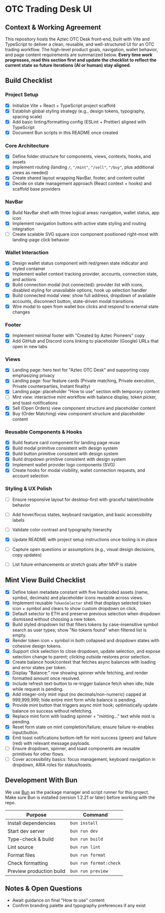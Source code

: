 # OTC Trading Desk UI

## Context & Working Agreement

This repository hosts the Aztec OTC Desk front-end, built with Vite and TypeScript to deliver a clean, reusable, and well-structured UI for an OTC trading workflow. The high-level product goals, navigation, wallet behavior, and page content requirements are summarized below. **Every time work progresses, read this section first and update the checklist to reflect the current state so future iterations (AI or human) stay aligned.**

## Build Checklist

### Project Setup

- [x] Initialize Vite + React + TypeScript project scaffold
- [x] Establish global styling strategy (e.g., design tokens, typography, spacing scale)
- [x] Add basic linting/formatting config (ESLint + Prettier) aligned with TypeScript
- [x] Document Bun scripts in this README once created

### Core Architecture

- [x] Define folder structure for components, views, contexts, hooks, and assets
- [x] Implement routing (landing `/`, `"/mint"`, `"/sell"`, `"/buy"`, plus additional views as needed)
- [x] Create shared layout wrapping NavBar, footer, and content outlet
- [x] Decide on state management approach (React context + hooks) and scaffold base providers

### NavBar

- [x] Build NavBar shell with three logical areas: navigation, wallet status, app icon
- [x] Implement navigation buttons with active state styling and routing integration
- [ ] Create scalable SVG square icon component positioned right-most with landing-page click behavior

### Wallet Interaction

- [x] Design wallet status component with red/green state indicator and styled container
- [x] Implement wallet context tracking provider, accounts, connection state, and actions
- [x] Build connection modal (not connected): provider list with icons, disabled styling for unavailable options, hook up selection handler
- [x] Build connected modal view: show full address, dropdown of available accounts, disconnect button, state-driven modal transitions
- [x] Wire modal to open from wallet box clicks and respond to external state changes

### Footer

- [x] Implement minimal footer with "Created by Aztec Pioneers" copy
- [x] Add GitHub and Discord icons linking to placeholder (Google) URLs that open in new tabs

### Views

- [x] Landing page: hero text for "Aztec OTC Desk" and supporting copy emphasizing privacy
- [x] Landing page: four feature cards (Private matching, Private execution, Private counterparties, Instant finality)
- [x] Landing page: placeholder "How to use" section with temporary content
- [ ] Mint view: interactive mint workflow with balance display, token picker, and toast notifications
- [x] Sell (Open Orders) view component structure and placeholder content
- [x] Buy (Order Matching) view component structure and placeholder content

### Reusable Components & Hooks

- [x] Build feature card component for landing page reuse
- [x] Build modal primitive consistent with design system
- [x] Build button primitive consistent with design system
- [x] Build dropdown primitive consistent with design system
- [x] Implement wallet provider logo components (SVG)
- [x] Create hooks for modal visibility, wallet connection requests, and account selection

### Styling & UX Polish

- [ ] Ensure responsive layout for desktop-first with graceful tablet/mobile behavior
- [ ] Add hover/focus states, keyboard navigation, and basic accessibility labels
- [ ] Validate color contrast and typography hierarchy

- [x] Update README with project setup instructions once tooling is in place
- [ ] Capture open questions or assumptions (e.g., visual design decisions, copy updates)
- [ ] List future enhancements or stretch goals after MVP is stable

## Mint View Build Checklist

- [x] Define token metadata constant with five hardcoded assets (name, symbol, decimals) and placeholder icons reusable across views.
- [x] Implement reusable `TokenSelector` shell that displays selected token icon + symbol and clears to show custom dropdown on click.
- [x] Default selector to ETH and preserve previous selection when dropdown dismissed without choosing a new token.
- [x] Build styled dropdown list that filters tokens by case-insensitive symbol search as user types; show "No tokens found" when filtered list is empty.
- [x] Render token icon + symbol in both collapsed and dropdown states with cohesive design tokens.
- [x] Support click selection to close dropdown, update selection, and expose selection change to parent; clicking outside restores prior selection.
- [x] Create balance hook/context that fetches async balances with loading and error states per token.
- [x] Display "Balance:" row showing spinner while fetching, and render formatted amount once resolved.
- [x] Include refresh text-button to re-trigger balance fetch when idle; hide while request is pending.
- [x] Add integer-only mint input (no decimals/non-numeric) capped at 999,999,999; hide entire mint form while balance is pending.
- [x] Provide mint button that triggers async mint hook; optimistically update balance on success without refetching.
- [x] Replace mint form with loading spinner + "minting..." text while mint is pending.
- [x] Reset form state on mint completion/failure; ensure failure re-enables input/button.
- [x] Emit toast notifications bottom-left for mint success (green) and failure (red) with relevant message payloads.
- [ ] Ensure dropdown, spinner, and toast components are reusable primitives for other flows.
- [ ] Cover accessibility basics: focus management, keyboard navigation in dropdown, ARIA roles for status/toasts.

## Development With Bun

We use [Bun](https://bun.sh/) as the package manager and script runner for this project. Make sure Bun is installed (version 1.2.21 or later) before working with the repo.

| Purpose                  | Command                |
| ------------------------ | ---------------------- |
| Install dependencies     | `bun install`          |
| Start dev server         | `bun run dev`          |
| Type-check & build       | `bun run build`        |
| Lint source              | `bun run lint`         |
| Format files             | `bun run format`       |
| Check formatting         | `bun run format:check` |
| Preview production build | `bun run preview`      |

## Notes & Open Questions

- Await guidance on final "How to use" content
- Confirm branding palette and typography preferences if any exist
